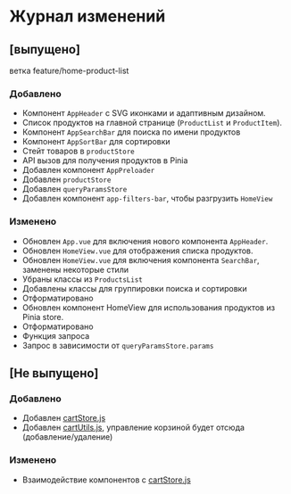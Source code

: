 # Журнал изменений

## [выпущено]

ветка feature/home-product-list

### Добавлено
- Компонент `AppHeader` с SVG иконками и адаптивным дизайном.
- Список продуктов на главной странице (`ProductList` и `ProductItem`).
- Компонент `AppSearchBar` для поиска по имени продуктов
- Компонент `AppSortBar` для сортировки
- Стейт товаров в `productStore`
- API вызов для получения продуктов в Pinia
- Добавлен компонент `AppPreloader`
- Добавлен `productStore`
- Добавлен `queryParamsStore`
- Добавлен компонент `app-filters-bar`, чтобы разгрузить `HomeView`

### Изменено
- Обновлен `App.vue` для включения нового компонента `AppHeader`.
- Обновлен `HomeView.vue` для отображения списка продуктов.
- Обновлен `HomeView.vue` для включения компонента `SearchBar`, заменены некоторые стили
- Убраны классы из `ProductsList`
- Добавлены классы для группировки поиска и сортировки
- Отформатировано
- Обновлен компонент HomeView для использования продуктов из Pinia store.
- Отформатировано
- Функция запроса
- Запрос в зависимости от `queryParamsStore.params`



## [Не выпущено]

### Добавлено
- Добавлен [cartStore.js](src%2Fstores%2FcartStore.js)
- Добавлен [cartUtils.js](src%2Futils%2FcartUtils.js), управление корзиной будет отсюда (добавление/удаление)

### Изменено
- Взаимодействие компонентов с [cartStore.js](src%2Fstores%2FcartStore.js)

